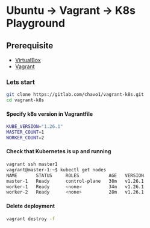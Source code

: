 # Ubuntu -> Vagrant -> K8s Playground
## Prerequisite
- [VirtualBox](https://www.virtualbox.org/wiki/Downloads) 
- [Vagrant](https://developer.hashicorp.com/vagrant/downloads)

### Lets start
```bash
git clone https://gitlab.com/chavo1/vagrant-k8s.git
cd vagrant-k8s
```

#### Specify k8s version in Vagrantfile

```bash
KUBE_VERSION="1.26.1"
MASTER_COUNT=1
WORKER_COUNT=2
```

#### Check that Kubernetes is up and running

```bash
vagrant ssh master1
vagrant@master-1:~$ kubectl get nodes
NAME       STATUS     ROLES           AGE   VERSION
master-1   Ready      control-plane   38m   v1.26.1
worker-1   Ready      <none>          34m   v1.26.1
worker-2   Ready      <none>          28m   v1.26.1
```

#### Delete deployment

```bash
vagrant destroy -f
```
